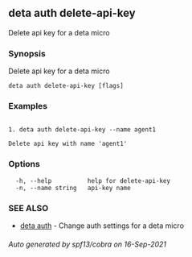 ## deta auth delete-api-key

Delete api key for a deta micro

### Synopsis

Delete api key for a deta micro

```
deta auth delete-api-key [flags]
```

### Examples

```

1. deta auth delete-api-key --name agent1

Delete api key with name 'agent1'
```

### Options

```
  -h, --help          help for delete-api-key
  -n, --name string   api-key name
```

### SEE ALSO

* [deta auth](deta_auth.md)	 - Change auth settings for a deta micro

###### Auto generated by spf13/cobra on 16-Sep-2021
